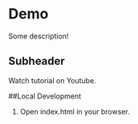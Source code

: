 # Demo

Some description!

## Subheader

Watch tutorial on Youtube.

##Local Development

1. Open index.html in your browser.